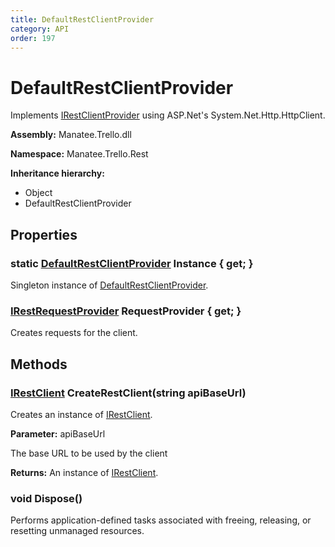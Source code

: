 ```yaml
---
title: DefaultRestClientProvider
category: API
order: 197
---
```


# DefaultRestClientProvider

Implements [IRestClientProvider](IRestClientProvider#irestclientprovider) using ASP.Net&#39;s System.Net.Http.HttpClient.

**Assembly:** Manatee.Trello.dll

**Namespace:** Manatee.Trello.Rest

**Inheritance hierarchy:**

- Object
- DefaultRestClientProvider

## Properties

### static [DefaultRestClientProvider](DefaultRestClientProvider#defaultrestclientprovider) Instance { get; }

Singleton instance of [DefaultRestClientProvider](DefaultRestClientProvider#defaultrestclientprovider).

### [IRestRequestProvider](IRestRequestProvider#irestrequestprovider) RequestProvider { get; }

Creates requests for the client.

## Methods

### [IRestClient](IRestClient#irestclient) CreateRestClient(string apiBaseUrl)

Creates an instance of [IRestClient](IRestClient#irestclient).

**Parameter:** apiBaseUrl

The base URL to be used by the client

**Returns:** An instance of [IRestClient](IRestClient#irestclient).

### void Dispose()

Performs application-defined tasks associated with freeing, releasing, or resetting unmanaged resources.

